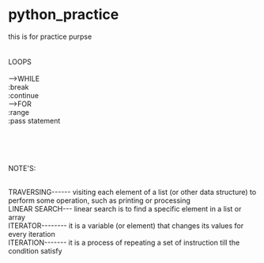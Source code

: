 # python_practice
this is for practice purpse
</br>
</br>
</br>
LOOPS</br></br>
-->WHILE</br>
   :break</br>
   :continue</br>
-->FOR</br>
   :range </br>
   :pass statement</br>

</br>
</br>
</br>

NOTE'S:</br></br>
 
TRAVERSING------ visiting each element of a list (or other data structure) to perform some operation, such as printing or processing</br>
LINEAR SEARCH--- linear search is to find a specific element in a list or array</br>
ITERATOR-------- it is a variable (or element) that changes its values for every iteration </br>
ITERATION------- it is a process of repeating a set of instruction till the condition satisfy</br>